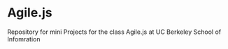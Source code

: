 # Agile.js
Repository for mini Projects for the class Agile.js at UC Berkeley School of Infomration
